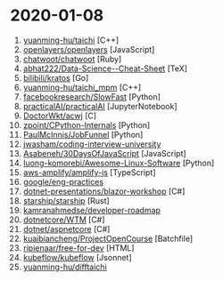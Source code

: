 # 2020-01-08

1. [yuanming-hu/taichi](https://github.com/yuanming-hu/taichi "The Taichi programming language") [C++]
2. [openlayers/openlayers](https://github.com/openlayers/openlayers "OpenLayers") [JavaScript]
3. [chatwoot/chatwoot](https://github.com/chatwoot/chatwoot "Simple and elegant live chat software 🔥💬") [Ruby]
4. [abhat222/Data-Science--Cheat-Sheet](https://github.com/abhat222/Data-Science--Cheat-Sheet "Cheat Sheets") [TeX]
5. [bilibili/kratos](https://github.com/bilibili/kratos "Kratos是bilibili开源的一套Go微服务框架，包含大量微服务相关框架及工具。") [Go]
6. [yuanming-hu/taichi_mpm](https://github.com/yuanming-hu/taichi_mpm "High-performance material point method (MPM) solver. (ACM Transactions on Graphics, SIGGRAPH 2018)") [C++]
7. [facebookresearch/SlowFast](https://github.com/facebookresearch/SlowFast "PySlowFast: video understanding codebase from FAIR for reproducing state-of-the-art video models.") [Python]
8. [practicalAI/practicalAI](https://github.com/practicalAI/practicalAI "📚 A practical approach to machine learning to enable everyone to learn, explore and build.") [JupyterNotebook]
9. [DoctorWkt/acwj](https://github.com/DoctorWkt/acwj "A Compiler Writing Journey") [C]
10. [zpoint/CPython-Internals](https://github.com/zpoint/CPython-Internals "Dive into CPython internals, trying to illustrate every detail of CPython implementation | CPython 源码阅读笔记, 多图展示底层实现细节") [Python]
11. [PaulMcInnis/JobFunnel](https://github.com/PaulMcInnis/JobFunnel "Tool for scraping job websites, and filtering and reviewing the job listings") [Python]
12. [jwasham/coding-interview-university](https://github.com/jwasham/coding-interview-university "A complete computer science study plan to become a software engineer.") 
13. [Asabeneh/30DaysOfJavaScript](https://github.com/Asabeneh/30DaysOfJavaScript "A 30 days of JavaScript programming challenge") [JavaScript]
14. [luong-komorebi/Awesome-Linux-Software](https://github.com/luong-komorebi/Awesome-Linux-Software "A list of awesome applications, software, tools and other materials for Linux distros.") [Python]
15. [aws-amplify/amplify-js](https://github.com/aws-amplify/amplify-js "A declarative JavaScript library for application development using cloud services.") [TypeScript]
16. [google/eng-practices](https://github.com/google/eng-practices "Google's Engineering Practices documentation") 
17. [dotnet-presentations/blazor-workshop](https://github.com/dotnet-presentations/blazor-workshop "Blazor workshop") [C#]
18. [starship/starship](https://github.com/starship/starship "☄🌌️ The cross-shell prompt for astronauts") [Rust]
19. [kamranahmedse/developer-roadmap](https://github.com/kamranahmedse/developer-roadmap "Roadmap to becoming a web developer in 2020") 
20. [dotnetcore/WTM](https://github.com/dotnetcore/WTM "WTM框架是针对中小规模后台管理系统的开发利器。基于DotNetCore，实现0编码创建项目，0编码生成业务模块。框架严格遵循MVVM的开发模式，并深得MVVM的精髓。对于新手，可以快速上手搭建项目；对于高手，可以把那些繁琐重复的工作交给框架生成，专心攻克需求难点。框架经过数十个真实项目检测，可以极大提高开发效率，降低开发成本。") [C#]
21. [dotnet/aspnetcore](https://github.com/dotnet/aspnetcore "ASP.NET Core is a cross-platform .NET framework for building modern cloud-based web applications on Windows, Mac, or Linux.") [C#]
22. [kuaibiancheng/ProjectOpenCourse](https://github.com/kuaibiancheng/ProjectOpenCourse "超高质量免费编程入门课") [Batchfile]
23. [ripienaar/free-for-dev](https://github.com/ripienaar/free-for-dev "A list of SaaS, PaaS and IaaS offerings that have free tiers of interest to devops and infradev") [HTML]
24. [kubeflow/kubeflow](https://github.com/kubeflow/kubeflow "Machine Learning Toolkit for Kubernetes") [Jsonnet]
25. [yuanming-hu/difftaichi](https://github.com/yuanming-hu/difftaichi "10 differentiable physical simulators built with Taichi differentiable programming (DiffTaichi, ICLR 2020)") 
